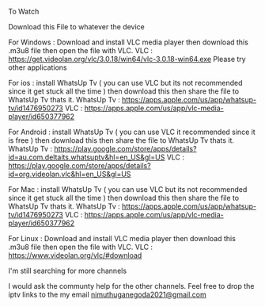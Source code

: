 To Watch 

Download this File to whatever the device

For Windows : Download and install VLC media player 
              then download this .m3u8 file 
              then open the file with VLC.
              VLC : https://get.videolan.org/vlc/3.0.18/win64/vlc-3.0.18-win64.exe
              Please try other applications  
            
For ios : install WhatsUp Tv ( you can use VLC but its not recommended since it get stuck all the time )
          then download this then share 
          the file to WhatsUp Tv thats it.
          WhatsUp Tv : https://apps.apple.com/us/app/whatsup-tv/id1476950273
          VLC : https://apps.apple.com/us/app/vlc-media-player/id650377962
    
For Android : install WhatsUp Tv ( you can use VLC it recommended since it is free )
              then download this then share 
              the file to WhatsUp Tv thats it. 
              WhatsUp Tv : https://play.google.com/store/apps/details?id=au.com.deltaits.whatsuptv&hl=en_US&gl=US
              VLC : https://play.google.com/store/apps/details?id=org.videolan.vlc&hl=en_US&gl=US

For Mac : install WhatsUp Tv ( you can use VLC but its not recommended since it get stuck all the time )
          then download this then share 
          the file to WhatsUp Tv thats it.
          WhatsUp Tv : https://apps.apple.com/us/app/whatsup-tv/id1476950273
          VLC : https://apps.apple.com/us/app/vlc-media-player/id650377962


For Linux : Download and install VLC media player
              then download this .m3u8 file 
              then open the file with VLC.
              VLC : https://www.videolan.org/vlc/#download
              
             
I'm still searching for more channels

I would ask the communty help for the other channels. Feel free to drop the iptv links to the my email
nimuthuganegoda2021@gmail.com             
      
